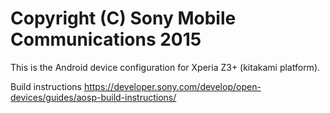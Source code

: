 Copyright (C) Sony Mobile Communications 2015
=============================================

This is the Android device configuration for Xperia Z3+ (kitakami platform).

Build instructions
https://developer.sony.com/develop/open-devices/guides/aosp-build-instructions/
